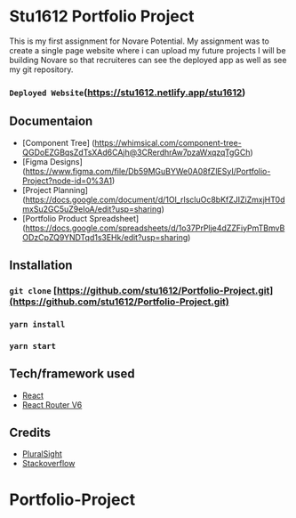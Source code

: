 # Stu1612 Portfolio Project

This is my first assignment for Novare Potential.  My assignment was to create a single page website where i can upload my future projects I will be building Novare so that recruiteres can see the deployed app as well as see my git repository.

### `Deployed Website`(https://stu1612.netlify.app/stu1612)

## Documentaion

- [Component Tree] (https://whimsical.com/component-tree-QGDoEZGBqsZdTsXAd6CAjh@3CRerdhrAw7pzaWxqzqTgGCh)
- [Figma Designs] (https://www.figma.com/file/Db59MGuBYWe0A08fZlESyI/Portfolio-Project?node-id=0%3A1)
- [Project Planning] (https://docs.google.com/document/d/1Ol_rIscluOc8bKfZJIZiZmxjHT0dmxSu2GC5uZ9eIoA/edit?usp=sharing)
- [Portfolio Product Spreadsheet] (https://docs.google.com/spreadsheets/d/1o37PrPlje4dZZFiyPmTBmvBODzCpZQ9YNDTqd1s3EHk/edit?usp=sharing)

## Installation
### `git clone` [https://github.com/stu1612/Portfolio-Project.git](https://github.com/stu1612/Portfolio-Project.git)
### `yarn install`
### `yarn start`


## Tech/framework used
- [React](https://reactjs.org/)
- [React Router V6](https://styled-components.com/)


## Credits

- [PluralSight](https://www.pluralsight.com/product/skills/individuals?aid=701j0000002BGhvAAG&cq_cmp=230408478&gclid=CjwKCAiA0KmPBhBqEiwAJqKK42XeKgQVJiS0d_YbjYBtjiciucBmec7P0_wFlEcuJIdSbSOcL1ywkRoCdIYQAvD_BwE&promo=&pslp=product-skills-personal&utm_campaign=EMEA_SWE_Brand_E&utm_content=&utm_medium=digital_paid_search_google&utm_source=branded&utm_term=)
- [Stackoverflow](https://stackoverflow.com/)

# Portfolio-Project
